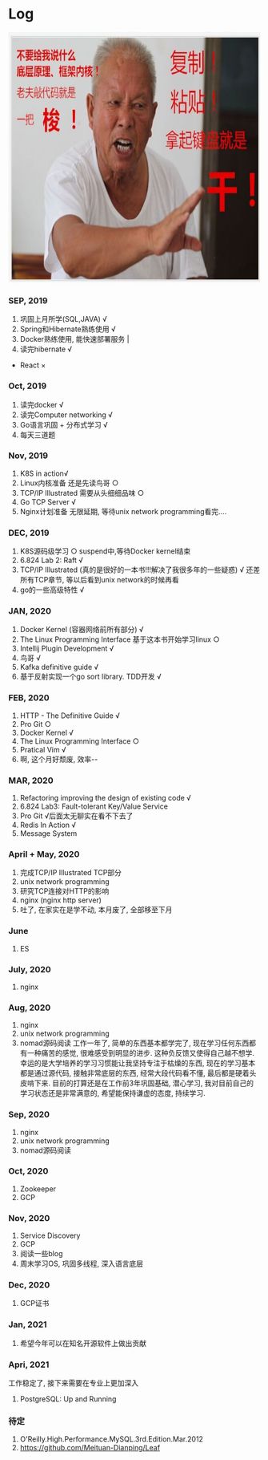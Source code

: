 # Log

<div align=center>
<img src="https://github.com/zzzyyyxxxmmm/basics/blob/master/image/1.png" width="700" height="500">
</div>

### SEP, 2019
1. 巩固上月所学(SQL,JAVA) √
2. Spring和Hibernate熟练使用 √
3. Docker熟练使用, 能快速部署服务 |
4. 读完hibernate √
* React ×

### Oct, 2019
1. 读完docker √
2. 读完Computer networking √
3. Go语言巩固 + 分布式学习 √
4. 每天三道题

### Nov, 2019
1. K8S in action√
2. Linux内核准备 还是先读鸟哥 ○
3. TCP/IP Illustrated 需要从头细细品味 ○
4. Go TCP Server √
5. Nginx计划准备 无限延期, 等待unix network programming看完....

### DEC, 2019
1. K8S源码级学习 ○ suspend中,等待Docker kernel结束
2. 6.824 Lab 2: Raft √
3. TCP/IP Illustrated (真的是很好的一本书!!!解决了我很多年的一些疑惑) √ 还差所有TCP章节, 等以后看到unix network的时候再看
4. go的一些高级特性 √ 

### JAN, 2020
1. Docker Kernel (容器网络前所有部分) √
2. The Linux Programming Interface 基于这本书开始学习linux ○
3. Intellij Plugin Development √
4. 鸟哥 √
5. Kafka definitive guide √
6. 基于反射实现一个go sort library. TDD开发 √

### FEB, 2020
1. HTTP - The Definitive Guide √
2. Pro Git ○
3. Docker Kernel √
4. The Linux Programming Interface ○ 
5. Pratical Vim √
6. 啊, 这个月好颓废, 效率--

### MAR, 2020
1. Refactoring improving the design of existing code √
2. 6.824 Lab3: Fault-tolerant Key/Value Service
3. Pro Git √后面太无聊实在看不下去了
4. Redis In Action √ 
5. Message System

### April + May, 2020
1. 完成TCP/IP Illustrated TCP部分
2. unix network programming
3. 研究TCP连接对HTTP的影响
4. nginx (nginx http server)
5. 吐了, 在家实在是学不动, 本月废了, 全部移至下月

### June
1. ES

### July, 2020
1. nginx

### Aug, 2020
1. nginx
2. unix network programming 
3. nomad源码阅读
工作一年了, 简单的东西基本都学完了, 现在学习任何东西都有一种痛苦的感觉, 很难感受到明显的进步. 这种负反馈又使得自己越不想学. 幸运的是大学培养的学习习惯能让我坚持专注于枯燥的东西, 现在的学习基本都是通过源代码, 接触非常底层的东西, 经常大段代码看不懂, 最后都是硬着头皮啃下来. 目前的打算还是在工作前3年巩固基础, 潜心学习, 我对目前自己的学习状态还是非常满意的, 希望能保持谦虚的态度, 持续学习.

### Sep, 2020
1. nginx
2. unix network programming 
3. nomad源码阅读

### Oct, 2020
1. Zookeeper
2. GCP

### Nov, 2020
1. Service Discovery
2. GCP
3. 阅读一些blog
4. 周末学习OS, 巩固多线程, 深入语言底层

### Dec, 2020
1. GCP证书

### Jan, 2021
1. 希望今年可以在知名开源软件上做出贡献

### Apri, 2021
工作稳定了, 接下来需要在专业上更加深入
1. PostgreSQL: Up and Running

### 待定
1. O'Reilly.High.Performance.MySQL.3rd.Edition.Mar.2012
2. https://github.com/Meituan-Dianping/Leaf